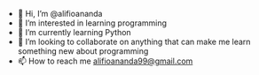 - 👋 Hi, I’m @alifioananda
- 👀 I’m interested in learning programming
- 🌱 I’m currently learning Python
- 💞️ I’m looking to collaborate on anything that can make me learn something new about programming
- 📫 How to reach me alifioananda99@gmail.com

<!---
alifioananda/alifioananda is a ✨ special ✨ repository because its `README.md` (this file) appears on your GitHub profile.
You can click the Preview link to take a look at your changes.
--->
